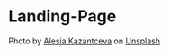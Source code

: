 # Landing-Page
Photo by <a href="https://unsplash.com/@alesiaskaz?utm_content=creditCopyText&utm_medium=referral&utm_source=unsplash">Alesia Kazantceva</a> on <a href="https://unsplash.com/photos/turned-off-laptop-computer-on-top-of-brown-wooden-table-VWcPlbHglYc?utm_content=creditCopyText&utm_medium=referral&utm_source=unsplash">Unsplash</a>
  
